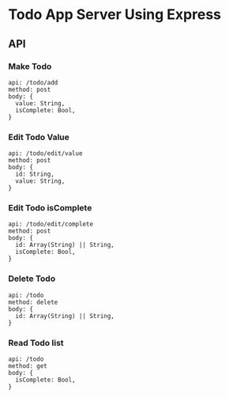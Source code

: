 # Todo App Server Using Express

## API

### Make Todo
```
api: /todo/add
method: post
body: {
  value: String,
  isComplete: Bool,
}
```

### Edit Todo Value
```
api: /todo/edit/value
method: post
body: {
  id: String,
  value: String,
}
```

### Edit Todo isComplete
```
api: /todo/edit/complete
method: post
body: {
  id: Array(String) || String,
  isComplete: Bool,
}
```

### Delete Todo
```
api: /todo
method: delete
body: {
  id: Array(String) || String,
}
```


### Read Todo list
```
api: /todo
method: get
body: {
  isComplete: Bool,
}
```
